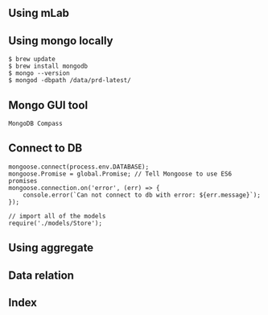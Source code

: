 ## Using mLab


## Using mongo locally
    $ brew update
    $ brew install mongodb
    $ mongo --version
    $ mongod -dbpath /data/prd-latest/


## Mongo GUI tool
    MongoDB Compass


## Connect to DB
    mongoose.connect(process.env.DATABASE);
    mongoose.Promise = global.Promise; // Tell Mongoose to use ES6 promises
    mongoose.connection.on('error', (err) => {
        console.error(`Can not connect to db with error: ${err.message}`);
    });

    // import all of the models
    require('./models/Store');

## Using aggregate

## Data relation
    

## Index
